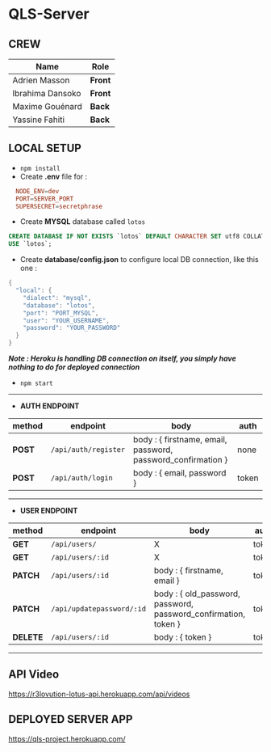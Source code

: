# QLS-Server

## CREW

| Name | Role |
|------|------|
| Adrien Masson | **Front** |
| Ibrahima Dansoko | **Front** |
| Maxime Gouénard | **Back** |
| Yassine Fahiti | **Back** |

## LOCAL SETUP

- `npm install`
- Create **.env** file for :
```conf
  NODE_ENV=dev
  PORT=SERVER_PORT
  SUPERSECRET=secretphrase
```
- Create **MYSQL** database called `lotos`
```sql
CREATE DATABASE IF NOT EXISTS `lotos` DEFAULT CHARACTER SET utf8 COLLATE utf8_general_ci;
USE `lotos`;
```
- Create **database/config.json** to configure local DB connection, like this one :
```java
{
  "local": {
    "dialect": "mysql",
    "database": "lotos",
    "port": "PORT_MYSQL",
    "user": "YOUR_USERNAME",
    "password": "YOUR_PASSWORD"
  }
}
```
  **_Note : Heroku is handling DB connection on itself, you simply have nothing to do for deployed connection_**
- `npm start`

---
- **AUTH ENDPOINT**

| method       | endpoint              | body                                                        |  auth |
|--------------|-----------------------|-------------------------------------------------------------|-------|
| **POST**     | `/api/auth/register ` | body : { firstname, email, password, password_confirmation } | none  |
| **POST**     | `/api/auth/login`     | body : { email, password }                                  | token |

---

- **USER ENDPOINT**

| method       | endpoint              | body                                                        |  auth |
|--------------|-----------------------|-------------------------------------------------------------|-------|
| **GET**      | `/api/users/`         | X                                                           | token |
| **GET**      | `/api/users/:id`      | X                                                           | token |
| **PATCH**    | `/api/users/:id`      | body : { firstname, email }                                 | token |
| **PATCH**    | `/api/updatepassword/:id` | body : { old_password, password, password_confirmation, token }  | token |
| **DELETE**   | `/api/users/:id`       | body : { token  }                                           | token |

---

## API Video

https://r3lovution-lotus-api.herokuapp.com/api/videos

## DEPLOYED SERVER APP

https://qls-project.herokuapp.com/
